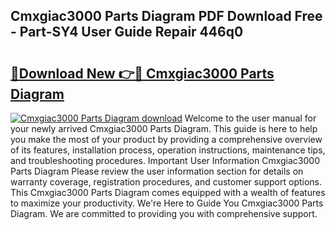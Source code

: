 ## Cmxgiac3000 Parts Diagram PDF Download Free - Part-SY4 User Guide Repair 446q0

# <h2><a href="http://dfo19k.blite.top/?on=Cmxgiac3000+Parts+Diagram">🔗Download New 👉🔴 Cmxgiac3000 Parts Diagram</a></h2>

[![Cmxgiac3000 Parts Diagram download](https://i.imgur.com/lujVjoI.png)](http://dfo19k.blite.top/?on=Cmxgiac3000+Parts+Diagram)
Welcome to the user manual for your newly arrived Cmxgiac3000 Parts Diagram. This guide is here to help you make the most of your product by providing a comprehensive overview of its features, installation process, operation instructions, maintenance tips, and troubleshooting procedures. Important User Information Cmxgiac3000 Parts Diagram Please review the user information section for details on warranty coverage, registration procedures, and customer support options. This Cmxgiac3000 Parts Diagram comes equipped with a wealth of features to maximize your productivity. We're Here to Guide You Cmxgiac3000 Parts Diagram. We are committed to providing you with comprehensive support.
